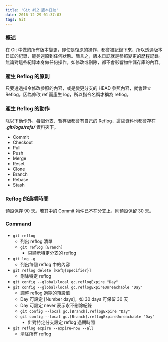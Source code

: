 ```yaml
---
title: 'Git #12 版本日誌'
date: 2016-12-29 01:37:03
tags: Git
---
```

### 概述
在 Git 中做的所有版本變更，即使是復原的操作，都會被記錄下來，所以透過版本日誌的紀錄，能夠還原到任何狀態。簡言之，版本日誌就是參照變更的歷程記錄。無論對這些紀錄本身做任何操作，如修改或刪除，都不會影響物件儲存庫的內容。

<!-- more -->

### 產生 Reflog 的原則
只要透過指令修改參照的內容，或是變更分支的 HEAD 參照內容，就會建立 Reflog。因為修改 ref 而產生 log，所以指令名稱才稱為 reflog。


### 產生 Reflog 的動作
除以下動作外，每個分支、暫存版都會有自己的 Reflog，這些資料也都會存在 ***.git/logs/refs/*** 資料夾下。
- Commit
- Checkout
- Pull
- Push
- Merge
- Reset
- Clone
- Branch
- Rebase
- Stash


### Reflog 的過期時間
預設保存 90 天。若其中的 Commit 物件已不在分支上，則預設保留 30 天。


### Command
 - `git reflog`
    - 列出 reflog 清單
    - `git reflog [Branch]`
        - 只顯示特定分支的 reflog
 - `git log -g`
    - 列出每個 reflog 中的內容
 - `git reflog delete [Ref@{Specifier}]`
    - 刪除特定 reflog
 - `git config --global/local gc.reflogExpire "Day"`
 - `git config --global/local gc.reflogExpireUnreachable "Day"`
    - 調整 reflog 過期的預設值
    - Day 可設定 [Number days]，如 30 days 可保留 30 天
    - Day 可設定 never 表示永不刪除紀錄
    - `git config --local gc.[Branch].reflogExpire "Day"`
    - `git config --local gc.[Branch].reflogExpireUnreachable "Day"`
        - 針對特定分支設定 reflog 過期時間
 - `git reflog expire --expire=now --all`
    -  清除所有 reflog